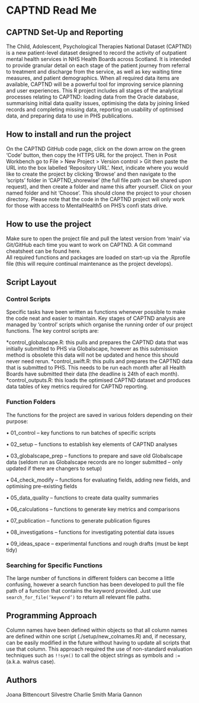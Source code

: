 # CAPTND Read Me

## CAPTND Set-Up and Reporting

The Child, Adolescent, Psychological Therapies National Dataset (CAPTND) is a new patient-level dataset designed to record the activity of outpatient mental health services in NHS Health Boards across Scotland. It is intended to provide granular detail on each stage of the patient journey from referral to treatment and discharge from the service, as well as key waiting time measures, and patient demographics. When all required data items are available, CAPTND will be a powerful tool for improving service planning and user experiences. 
This R project includes all stages of the analytical processes relating to CAPTND: loading data from the Oracle database, summarising initial data quality issues, optimising the data by joining linked records and completing missing data, reporting on usability of optimised data, and preparing data to use in PHS publications.

## How to install and run the project

On the CAPTND GitHub code page, click on the down arrow on the green ‘Code’ button, then copy the HTTPS URL for the project. Then in Posit Workbench  go to File > New Project > Version control > Git then paste the URL into the box labelled ‘Repository URL’. Next, indicate where you would like to create the project by clicking ‘Browse’ and then navigate to the ‘scripts’ folder in ‘CAPTND_shorewise’ (the full file path can be shared upon request), and then create a folder and name this after yourself. Click on your named folder and hit ‘Choose’. This should clone the project to your chosen directory. 
Please note that the code in the CAPTND project will only work for those with access to MentalHealth5 on PHS’s confi stats drive. 

## How to use the project

Make sure to open the project file and pull the latest version from ‘main’ via Git/GitHub each time you want to work on CAPTND.  A Git command cheatsheet can be found here.  
All required functions and packages are loaded on start-up via the .Rprofile file (this will require continual maintenance as the project develops).  

## Script Layout

### Control Scripts
Specific tasks have been written as functions whenever possible to make the code neat and easier to maintain. Key stages of CAPTND analysis are managed by ‘control’ scripts which organise the running order of our project functions. The key control scripts are:

*control_globalscape.R: this pulls and prepares the CAPTND data that was initially submitted to PHS via Globalscape, however as this submission method is obsolete this data will not be updated and hence this should never need rerun.
*control_swift.R: this pulls and prepares the CAPTND data that is submitted to PHS. This needs to be run each month after all Health Boards have submitted their data (the deadline is 24th of each month). 
*control_outputs.R: this loads the optimised CAPTND dataset and produces data tables of key metrics required for CAPTND reporting. 

### Function Folders
The functions for the project are saved in various folders depending on their purpose:

•	01_control – key functions to run batches of specific scripts

•	02_setup – functions to establish key elements of CAPTND analyses

•	03_globalscape_prep – functions to prepare and save old Globalscape data (seldom run as Globalscape records are no longer submitted – only updated if there are changers to setup)

•	04_check_modify – functions for evaluating fields, adding new fields, and optimising pre-existing fields

•	05_data_quality – functions to create data quality summaries

•	06_calculations – functions to generate key metrics and comparisons 

•	07_publication – functions to generate publication figures

•	08_investigations – functions for investigating potential data issues

•	09_ideas_space – experimental functions and rough drafts (must be kept tidy)

### Searching for Specific Functions
The large number of functions in different folders can become a little confusing, however a search function has been developed to pull the file path of a function that contains the keyword provided. Just use `search_for_file(‘keyword’)` to return all relevant file paths. 

## Programming Approach

Column names have been defined within objects so that all column names are defined within one script (./setup/new_colnames.R) and, if necessary, can be easily modified in the future without having to update all scripts that use that column. This approach required the use of non-standard evaluation  techniques such as `!!sym()` to call the object strings as symbols and `:=` (a.k.a. walrus case).  

## Authors

Joana Bittencourt Silvestre
Charlie Smith
Maria Gannon
